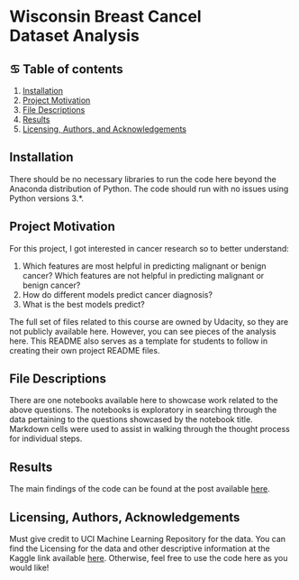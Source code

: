 # Wisconsin Breast Cancel Dataset Analysis

## :cancer: Table of contents

1. [Installation](#installation)
2. [Project Motivation](#motivation)
3. [File Descriptions](#files)
4. [Results](#results)
5. [Licensing, Authors, and Acknowledgements](#licensing)

## Installation <a name="installation"></a>

There should be no necessary libraries to run the code here beyond the Anaconda distribution of Python.  The code should run with no issues using Python versions 3.*.

## Project Motivation<a name="motivation"></a>

For this project, I got interested in cancer research so  to better understand:

1. Which features are most helpful in predicting malignant or benign cancer? Which features are not helpful in predicting malignant or benign cancer?
2. How do different models predict cancer diagnosis?
3. What is the best models predict?

The full set of files related to this course are owned by Udacity, so they are not publicly available here.  However, you can see pieces of the analysis here.  This README also serves as a template for students to follow in creating their own project README files.

## File Descriptions <a name="files"></a>

There are one notebooks available here to showcase work related to the above questions.  The notebooks is exploratory in searching through the data pertaining to the questions showcased by the notebook title.  Markdown cells were used to assist in walking through the thought process for individual steps.  

## Results<a name="results"></a>

The main findings of the code can be found at the post available [here](https://medium.com).

## Licensing, Authors, Acknowledgements<a name="licensing"></a>

Must give credit to UCI Machine Learning Repository for the data. You can find the Licensing for the data and other descriptive information at the Kaggle link available [here](https://www.kaggle.com/datasets/uciml/breast-cancer-wisconsin-data).  Otherwise, feel free to use the code here as you would like! 

